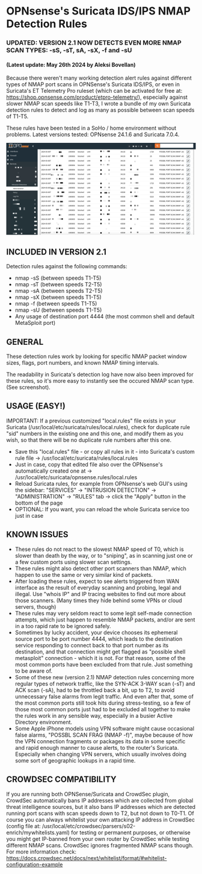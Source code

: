 # OPNsense's Suricata IDS/IPS NMAP Detection Rules
### UPDATED: VERSION 2.1 NOW DETECTS EVEN MORE NMAP SCAN TYPES: -sS, -sT, sA, -sX, -f and -sU
#### (Latest update: May 26th 2024 by Aleksi Bovellan)

Because there weren't many working detection alert rules against different types of NMAP port scans in OPNSense's Suricata IDS/IPS, or even in Suricata's ET Telemetry Pro ruleset (which can be activated for free at: https://shop.opnsense.com/product/etpro-telemetry/), especially against slower NMAP scan speeds like T1-T3, I wrote a bundle of my own Suricata detection rules to detect and log as many as possible between scan speeds of T1-T5.

These rules have been tested in a SoHo / home environment without problems. Latest versions tested: OPNsense 24.1.6 and Suricata 7.0.4.

![screenshot](suricata.png)

## INCLUDED IN VERSION 2.1

Detection rules against the following commands:

- nmap -sS (between speeds T1-T5)
- nmap -sT (between speeds T2-T5)
- nmap -sA (between speeds T2-T5)
- nmap -sX (between speeds T1-T5)
- nmap -f (between speeds T1-T5)
- nmap -sU (between speeds T1-T5)
- Any usage of destination port 4444 (the most common shell and default MetaSploit port)

## GENERAL

These detection rules work by looking for specific NMAP packet window sizes, flags, port numbers, and known NMAP timing intervals.

The readability in Suricata's detection log have now also been improved for these rules, so it's more easy to instantly see the occured NMAP scan type. (See screenshot).

## USAGE (EASY!)

IMPORTANT: If a previous customized "local.rules" file exists in your Suricata (/usr/local/etc/suricata/rules/local.rules), check for duplicate rule "sid" numbers in the existing one and this one, and modify them as you wish, so that there will be no duplicate rule numbers after this one.

- Save this "local.rules" file - or copy all rules in it - into Suricata's custom rule file -> /usr/local/etc/suricata/rules/local.rules
- Just in case, copy that edited file also over the OPNsense's automatically created one at -> /usr/local/etc/suricata/opnsense.rules/local.rules
- Reload Suricata rules, for example from OPNsense's web GUI's using the sidebar: "SERVICES" -> "INTRUSION DETECTION" -> "ADMINISTRATION" -> "RULES" tab -> click the "Apply" button in the bottom of the page
- OPTIONAL: If you want, you can reload the whole Suricata service too just in case

## KNOWN ISSUES

- These rules do not react to the slowest NMAP speed of T0, which is slower than death by the way, or to "sniping", as in scanning just one or a few custom ports using slower scan settings.
- These rules might also detect other port scanners than NMAP, which happen to use the same or very similar kind of packets.
- After loading these rules, expect to see alerts triggered from WAN interface as the result of everyday scanning and probing, legal and illegal. Use "whois IP" and IP tracing websites to find out more about those scanners. (Many times they hide behind some VPNs or cloud servers, though)
- These rules may very seldom react to some legit self-made connection attempts, which just happen to resemble NMAP packets, and/or are sent in a too rapid rate to be ignored safely.
- Sometimes by lucky accident, your device chooses its ephemeral source port to be port number 4444, which leads to the destination service responding to connect back to that port number as its destination, and that connection might get flagged as "possible shell metasploit" connection - which it is not. For that reason, some of the most common ports have been excluded from that rule. Just something to be aware of.
- Some of these new (version 2.1) NMAP detection rules concerning more regular types of network traffic, like the SYN-ACK 3-WAY scan (-sT) and ACK scan (-sA), had to be throttled back a bit, up to T2, to avoid unnecessary false alarms from legit traffic. And even after that, some of the most common ports still took hits during stress-testing, so a few of those most common ports just had to be excluded all together to make the rules work in any sensible way, especially in a busier Active Directory environment.
- Some Apple iPhone models using VPN software might cause occasional false alarms, "POSSBL SCAN FRAG (NMAP -f)", maybe because of how the VPN connection fragments or packages its data in some specific and rapid enough manner to cause alerts, to the router's Suricata. Especially when changing VPN servers, which usually involves doing some sort of geographic lookups in a rapid time.

## CROWDSEC COMPATIBILITY

If you are running both OPNSense/Suricata and CrowdSec plugin, CrowdSec automatically bans IP addresses which are collected from global threat intelligence sources, but it also bans IP addresses which are detected running port scans with scan speeds down to T2, but not down to T0-T1. Of course you can always whitelist your own attacking IP address in CrowdSec (config file at: /usr/local/etc/crowdsec/parsers/s02-enrich/mywhitelists.yaml) for testing or permanent purposes, or otherwise you might get IP-banned from your own router by CrowdSec while testing different NMAP scans. CrowdSec ignores fragmented NMAP scans though. For more information check: https://docs.crowdsec.net/docs/next/whitelist/format/#whitelist-configuration-example
